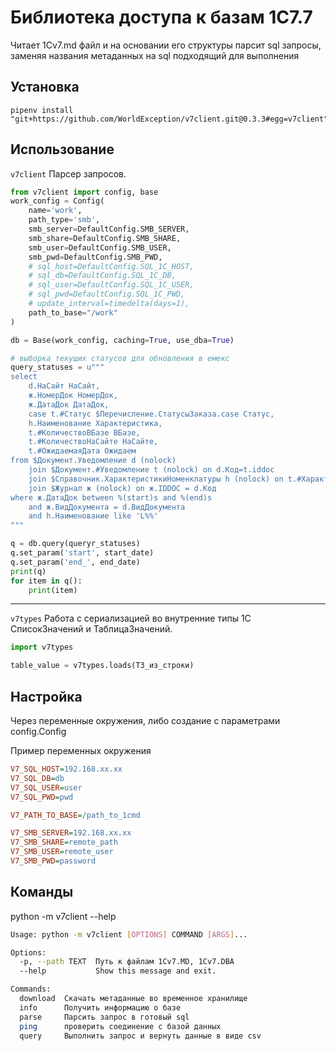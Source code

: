 # Библиотека доступа к базам 1C7.7

Читает 1Cv7.md файл и на основании его структуры парсит sql запросы, заменяя названия метаданных на sql подходящий для выполнения

## Установка

```
pipenv install "git+https://github.com/WorldException/v7client.git@0.3.3#egg=v7client"
```

## Использование

`v7client` Парсер запросов.

```python
from v7client import config, base
work_config = Config(
    name='work',
    path_type='smb',
    smb_server=DefaultConfig.SMB_SERVER,
    smb_share=DefaultConfig.SMB_SHARE,
    smb_user=DefaultConfig.SMB_USER,
    smb_pwd=DefaultConfig.SMB_PWD,
    # sql_host=DefaultConfig.SQL_1C_HOST,
    # sql_db=DefaultConfig.SQL_1C_DB,
    # sql_user=DefaultConfig.SQL_1C_USER,
    # sql_pwd=DefaultConfig.SQL_1C_PWD,
    # update_interval=timedelta(days=1),
    path_to_base="/work"
)

db = Base(work_config, caching=True, use_dba=True)

# выборка текущих статусов для обновления в емекс
query_statuses = u"""
select
    d.НаСайт НаСайт,
    ж.НомерДок НомерДок,
    ж.ДатаДок ДатаДок,
    case t.#Статус $Перечисление.СтатусыЗаказа.case Статус,
    h.Наименование Характеристика,
    t.#КоличествоВБазе ВБазе,
    t.#КоличествоНаСайте НаСайте,
    t.#ОжидаемаяДата Ожидаем
from $Документ.Уведомление d (nolock)
    join $Документ.#Уведомление t (nolock) on d.Код=t.iddoc
    join $Справочник.ХарактеристикиНоменклатуры h (nolock) on t.#ХарактеристикаТовара = h.id
    join $Журнал ж (nolock) on ж.IDDOC = d.Код
where ж.ДатаДок between %(start)s and %(end)s
    and ж.ВидДокумента = d.ВидДокумента
    and h.Наименование like 'L%%'
"""

q = db.query(queryr_statuses)
q.set_param('start', start_date)
q.set_param('end_', end_date)
print(q)
for item in q():
    print(item)
```
---
`v7types` Работа с сериализацией во внутренние типы 1С СписокЗначений и ТаблицаЗначений.

```python
import v7types

table_value = v7types.loads(ТЗ_из_строки)
```

## Настройка

Через переменные окружения, либо создание с параметрами config.Config

Пример переменных окружения
```ini
V7_SQL_HOST=192.168.xx.xx
V7_SQL_DB=db
V7_SQL_USER=user
V7_SQL_PWD=pwd

V7_PATH_TO_BASE=/path_to_1cmd

V7_SMB_SERVER=192.168.xx.xx
V7_SMB_SHARE=remote_path
V7_SMB_USER=remote_user
V7_SMB_PWD=password
```

## Команды

python -m v7client --help

```bash
Usage: python -m v7client [OPTIONS] COMMAND [ARGS]...

Options:
  -p, --path TEXT  Путь к файлам 1Cv7.MD, 1Cv7.DBA
  --help           Show this message and exit.

Commands:
  download  Скачать метаданные во временное хранилище
  info      Получить информацию о базе
  parse     Парсить запрос в готовый sql
  ping      проверить соединение с базой данных
  query     Выполнить запрос и вернуть данные в виде csv
```
